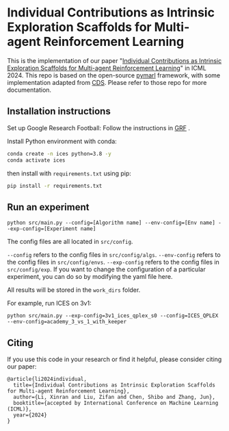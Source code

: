 # Individual Contributions as Intrinsic Exploration Scaffolds for Multi-agent Reinforcement Learning

This is the implementation of our paper "[Individual Contributions as Intrinsic Exploration Scaffolds for Multi-agent Reinforcement Learning](https://arxiv.org/abs/xxxx)" in ICML 2024. This repo is based on the open-source [pymarl](https://github.com/oxwhirl/pymarl) framework, with some implementation adapted from [CDS](https://github.com/lich14/CDS). Please refer to those repo for more documentation.

## Installation instructions

Set up Google Research Football: Follow the instructions in [GRF](https://github.com/google-research/football?tab=readme-ov-file#quick-start) .


Install Python environment with conda:

```bash
conda create -n ices python=3.8 -y
conda activate ices
```

then install with `requirements.txt` using pip:

```bash
pip install -r requirements.txt
```

## Run an experiment 

```shell
python src/main.py --config=[Algorithm name] --env-config=[Env name] --exp-config=[Experiment name]
```

The config files are all located in `src/config`.

`--config` refers to the config files in `src/config/algs`.
`--env-config` refers to the config files in `src/config/envs`.
`--exp-config` refers to the config files in `src/config/exp`. If you want to change the configuration of a particular experiment, you can do so by modifying the yaml file here.

All results will be stored in the `work_dirs` folder.

For example, run ICES on 3v1:

```
python src/main.py --exp-config=3v1_ices_qplex_s0 --config=ICES_QPLEX --env-config=academy_3_vs_1_with_keeper
```

## Citing

If you use this code in your research or find it helpful, please consider citing our paper:
```
@article{li2024individual,
  title={Individual Contributions as Intrinsic Exploration Scaffolds for Multi-agent Reinforcement Learning},
  author={Li, Xinran and Liu, Zifan and Chen, Shibo and Zhang, Jun},
  booktitle={accepted by International Conference on Machine Learning (ICML)},
  year={2024}
}
```